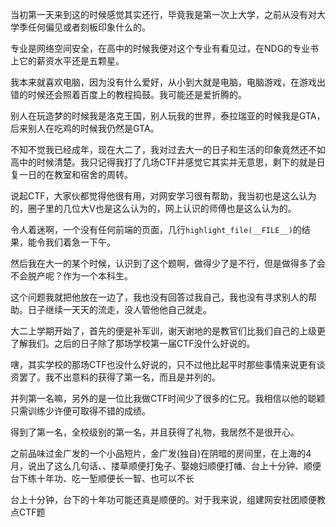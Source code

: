 当初第一天来到这的时候感觉其实还行，毕竟我是第一次上大学，之前从没有对大学季任何偏见或者刻板印象什么的。  

专业是网络空间安全，在高中的时候我便对这个专业有看见过，在NDG的专业书上它的薪资水平还是五颗星。  

我本来就喜欢电脑，因为没有什么爱好，从小到大就是电脑，电脑游戏，在游戏出错的时候还会照着百度上的教程捣鼓。我可能还是爱折腾的。  

别人在玩造梦的时候我是洛克王国，别人玩我的世界，泰拉瑞亚的时候我是GTA，后来别人在吃鸡的时候我仍然是GTA。  

不知不觉我已经成年，现在大二了，我对过去大一的日子和生活的印象竟然还不如高中的时候清楚。我只记得我打了几场CTF并感觉它其实并无意思，剩下的就是日复一日的在教室和宿舍的周转。  

说起CTF，大家伙都觉得他很有用，对网安学习很有帮助，我当初也是这么认为的，圈子里的几位大V也是这么认为的，网上认识的师傅也是这么认为的。  

令人着迷啊，一个没有任何前端的页面，几行`highlight_file(__FILE__)`的结果，能令我们着急一下午。    

然后我在大一的某个时候，认识到了这个题啊，做得少了是不行，但是做得多了会不会脱产呢？作为一个本科生。  

这个问题我就把他放在一边了，我也没有回答过我自己，我也没有寻求别人的帮助。日子继续一天天的流走，没人管他他自己就走。  

大二上学期开始了，首先的便是补军训，谢天谢地的是教官们比我们自己的上级更了解我们。之后的日子除了那场学校第一届CTF没什么好说的。  

嗐，其实学校的那场CTF也没什么好说的，只不过他比起平时那些事情来说更有谈资罢了。我不出意料的获得了第一名，而且是并列的。  

并列第一名嘛，另外的是一位比我做CTF时间少了很多的仁兄。我相信以他的聪颖只需训练少许便可取得不错的成绩。  

得到了第一名，全校级别的第一名，并且获得了礼物，我居然不是很开心。  

之前品味过金广发的一个小品短片，金广发(独自)在阴暗的房间里，在上海的4月，说出了这么几句话、、搂草顺便打兔子、娶媳妇顺便打幡、台上十分钟、顺便台下练十年功、吃一堑顺便长一智、也可以不长  

台上十分钟，台下的十年功可能还真是顺便的。对于我来说，组建网安社团顺便教点CTF题

